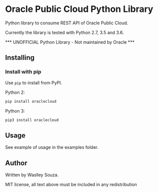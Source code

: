 Oracle Public Cloud Python Library
==================================

Python library to consume REST API of Oracle Public Cloud.

Currently the library is tested with Python 2.7, 3.5 and 3.6.

*** UNOFFICIAL Python Library - Not maintained by Oracle ***

Installing
----------

### Install with pip

Use `pip` to install from PyPI.

Python 2:

```sh
pip install oraclecloud
```

Python 3:

```sh
pip3 install oraclecloud
```

Usage
-----

See example of usage in the examples folder.

Author
------

Written by Waslley Souza.

MIT license, all text above must be included in any redistribution